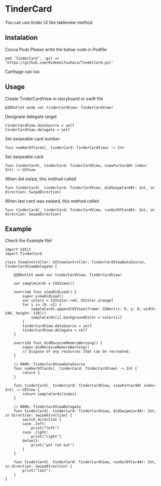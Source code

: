 # TinderCard
You can use tinder UI like tableview method

## Instalation
Cocoa Pods
Please write the below code in Podfile

```
pod ‘TinderCard’, :git => 'https://github.com/HideakiTouhara/TinderCard.git’
```

Carthage can too

## Usage
Create TinderCardView in storyboard or swift file

```
@IBOutlet weak var tinderCardView: TinderCardView!
```

Designate delegate target

```
tinderCardView.dataSource = self
tinderCardView.delegate = self
```

Set swipeable card number

```
func numberOfCards(_ tinderCard: TinderCardView) -> Int
```

Set swipeable card

```
func tinderCard(_ tinderCard: TinderCardView, viewForCardAt index: Int) -> UIView
```

When did swipe, this method called

```
func tinderCard(_ tinderCard: TinderCardView, didSwipeCardAt: Int, in direction: SwipeDirection)
```

When last card was swiped, this method called

```
func tinderCard(_ tinderCard: TinderCardView, runOutOfCardAt: Int, in direction: SwipeDirection)
```

## Example
Check the Example file!

```
import UIKit
import TinderCard

class ViewController: UIViewController, TinderCardViewDataSource, TinderCardViewDelegate {

    @IBOutlet weak var tinderCardView: TinderCardView!

    var sampleCards = [UIView]()

    override func viewDidLoad() {
        super.viewDidLoad()
        var colors = [UIColor.red, UIColor.orange]
        for i in (0..<2) {
            sampleCards.append(UIView(frame: CGRect(x: 0, y: 0, width: 240, height: 128)))
            sampleCards[i].backgroundColor = colors[i]
        }
        tinderCardView.dataSource = self
        tinderCardView.delegate = self
    }

    override func didReceiveMemoryWarning() {
        super.didReceiveMemoryWarning()
        // Dispose of any resources that can be recreated.
    }

    // MARK: TinderCardViewDataSource
    func numberOfCards(_ tinderCard: TinderCardView) -> Int {
        return 2
    }

    func tinderCard(_ tinderCard: TinderCardView, viewForCardAt index: Int) -> UIView {
        return sampleCards[index]
    }

    // MARK: TinderCardViewDelegate
    func tinderCard(_ tinderCard: TinderCardView, didSwipeCardAt: Int, in direction: SwipeDirection) {
        switch direction {
        case .left:
            print("left")
        case .right:
            print("right")
        default:
            print("yet run out")
        }
    }

    func tinderCard(_ tinderCard: TinderCardView, runOutOfCardAt: Int, in direction: SwipeDirection) {
        print("last")
    }
}
```
